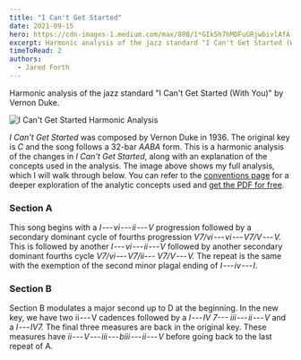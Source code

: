 ```yaml
---
title: "I Can't Get Started"
date: 2021-09-15
hero: https://cdn-images-1.medium.com/max/800/1*GIk5h7hMDFuGRjwbivlAfA.png
excerpt: Harmonic analysis of the jazz standard "I Can't Get Started (With You)" by Vernon Duke. 
timeToRead: 2
authors:
  - Jared Forth
---
```


Harmonic analysis of the jazz standard "I Can't Get Started (With You)" by Vernon Duke. 

<!--more-->

![I Can't Get Started Harmonic Analysis](https://cdn-images-1.medium.com/max/800/1*GIk5h7hMDFuGRjwbivlAfA.png)

*I Can't Get Started* was composed by Vernon Duke in 1936. The original key is *C* and the song follows a 32-bar *AABA* form. This is a harmonic analysis of the changes in *I Can't Get Started*, along with an explanation of the concepts used in the analysis. The image above shows my full analysis, which I will walk through below. You can refer to the [conventions page](https://jazztheory.co/conventions-theory/) for a deeper exploration of the analytic concepts used and [get the PDF for free](https://jaredforth.gumroad.com/l/i-cant-get-started).

### Section A

This song begins with a *I --- vi --- ii --- V* progression followed by a secondary dominant cycle of fourths progression *V7/vi --- vi --- V7/V --- V.* This is followed by another *I --- vi --- ii --- V* followed by another secondary dominant fourths cycle *V7/vi --- V7/ii--- V7/V --- V.* The repeat is the same with the exemption of the second minor plagal ending of *I --- iv --- I*. 

### Section B

Section B modulates a major second up to D at the beginning. In the new key, we have two ii --- V cadences followed by a *I --- IV 7--- iii --- ii --- V* and a *I --- IV7.* The final three measures are back in the original key. These measures have *ii --- V --- iii --- biii --- ii --- V* before going back to the last repeat of A.